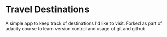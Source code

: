 # Travel Destinations

A simple app to keep track of destinations I'd like to visit.
Forked as part of udacity course to learn version control and usage of git and github
